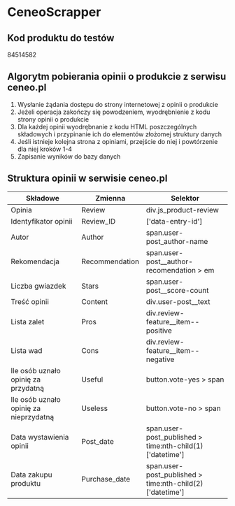 # CeneoScrapper

## Kod produktu do testów
84514582

## Algorytm pobierania opinii o produkcie z serwisu ceneo.pl
1. Wysłanie żądania dostępu do strony internetowej z opinii o produkcie
2. Jeżeli operacja zakończy się powodzeniem, wyodrębnienie z kodu strony opinii o produkcie
3. Dla każdej opinii wyodrębnanie z kodu HTML poszczególnych składowych i przypinanie ich do elementów złożomej struktury danych
4. Jeśli istnieje kolejna strona z opiniami, przejście do niej i powtórzenie dla niej kroków 1-4
5. Zapisanie wyników do bazy danych

## Struktura opinii w serwisie ceneo.pl
|Składowe|Zmienna|Selektor|
|--------|-------|--------|
|Opinia|Review|div.js_product-review|
|Identyfikator opinii|Review_ID|['data-entry-id']|
|Autor|Author|span.user-post_author-name| 
|Rekomendacja|Recommendation|span.user-post__author-recomendation > em|
|Liczba gwiazdek|Stars|span.user-post__score-count|
|Treść opinii|Content|div.user-post__text|
|Lista zalet|Pros|div.review-feature__item--positive|
|Lista wad|Cons|div.review-feature__item--negative|
|Ile osób uznało opinię za przydatną|Useful|button.vote-yes > span|
|Ile osób uznało opinię za nieprzydatną|Useless|button.vote-no > span|
|Data wystawienia opinii|Post_date|span.user-post_published > time:nth-child(1)['datetime']|
|Data zakupu produktu|Purchase_date|span.user-post_published > time:nth-child(2)['datetime']|